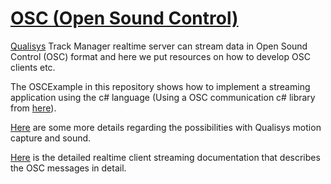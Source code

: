 # [OSC (Open Sound Control)](http://opensoundcontrol.org/introduction-osc)
[Qualisys](http://www.qualisys.com) Track Manager realtime server can stream data in Open Sound Control (OSC) format and here we put resources on how to develop OSC clients etc.

The OSCExample in this repository shows how to implement a streaming application using the c# language (Using a OSC communication c# library from [here](http://github.com/ValdemarOrn/SharpOSC)).

[Here](http://www.qualisys.com/applications/other/sound-motion) are some more details regarding the possibilities with Qualisys motion capture and sound.

[Here](https://github.com/qualisys/Real-Time-Protocol-Documentation) is the detailed realtime client streaming documentation that describes the OSC messages in detail.
